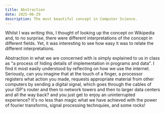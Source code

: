 ```yaml
---
title: Abstraction
date: 2025-06-29
description: The most beautiful concept in Computer Science.
---
```


Whilst I was writing this, I thought of looking up the concept on Wikipedia and, to no surprise, there were different interpretations of the concept in different fields. Yet, it was interesting to see how easy it was to relate the different interpretations.

Abstraction in what we are concerned with is simply explained to us in class as "a process of hiding details of implementation in programs and data". I find it most easily understood by reflecting on how we use the internet. Seriously, can you imagine that at the touch of a finger, a processor registers what action you made, requests appropriate material from other computers by sending a digital signal, which goes through the cables of your ISP's router and then to network towers and then to larger data centers and all the way back? and you just get to enjoy an uninterrupted experience? It's no less than magic what we have achieved with the power of fourier transforms, signal processing technquies, and some rocks!